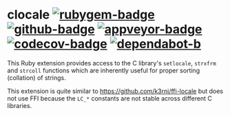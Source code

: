 # clocale [![rubygem-badge][]][rubygem] [![github-badge][]][workflow] [![appveyor-badge][]][appveyor] [![codecov-badge][]][codecov] [![dependabot-b][]][dependabot]

[rubygem]:        https://badge.fury.io/rb/clocale
[rubygem-badge]:  https://badge.fury.io/rb/clocale.svg
[workflow]:       https://github.com/avdv/clocale/actions/workflows/test.yml
[github-badge]:   https://github.com/avdv/clocale/actions/workflows/test.yml/badge.svg
[appveyor]:       https://ci.appveyor.com/project/avdv/clocale/branch/master
[appveyor-badge]: https://ci.appveyor.com/api/projects/status/l7pp3mjqvocb2n9r/branch/master?svg=true
[codecov]:        https://codecov.io/gh/avdv/clocale
[codecov-badge]:  https://codecov.io/gh/avdv/clocale/branch/master/graph/badge.svg
[dependabot]:     https://dependabot.com
[dependabot-b]:   https://api.dependabot.com/badges/status?host=github&repo=avdv/clocale

This Ruby extension provides access to the C library's `setlocale`, `strxfrm`
and `strcoll` functions which are inherently useful for proper sorting
(collation) of strings.

This extension is quite similar to https://github.com/k3rni/ffi-locale but
does not use FFI because the `LC_*` constants are not stable across different C
libraries.
